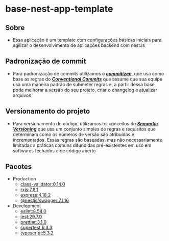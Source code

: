 # base-nest-app-template

## Sobre

- Essa aplicação é um template com configurações básicas iniciais para agilizar o desenvolvimento de aplicações backend com nestJs

## Padronização de commit

- Para padronização de commits utilizamos o **_[commitizen](https://commitizen-tools.github.io/commitizen/)_**, que usa como base as regras do **_[Conventional Commits](https://www.conventionalcommits.org/en/v1.0.0/)_** que assume que sua equipe usa uma maneira padrão de submeter regras e, a partir dessa base, pode melhorar a versão do seu projeto, criar o changelog e atualizar arquivos

## Versionamento do projeto

- Para versionamento de código, utilizamos os conceitos do **_[Semantic Versioning](https://semver.org/)_** que usa um conjunto simples de regras e requisitos que determinam como os números de versão são atribuídos e incrementados. Essas regras são baseadas, mas não necessariamente limitadas a práticas comuns difundidas pré-existentes em uso em softwares fechados e de código aberto

<!-- ## Estrutura do projeto

```
.
├── src
│   ├── application             # Application domain folder
│   │   ├── enums               # Application enumerations
│   │   ├── ports               # Application contracts
│   │   ├── repositories        # Application persistence layer
│   │   │    ├── ports          # Repositories contracts
│   │   │    ├── prisma         # Prisma repositories layer implementation
│   │   │    └── index.ts       # Import/export of all repositories layer
│   │   └── useCases            # Application business rule layer
│   │
│   └── main                    # Main folder with configs, ports and adapters
│       ├── config              # Main configs with factories, responses, envs, db configs and utils
│       ├── controllers         # HTTP api implementation routes
│       ├── queues              # Mediator between queue entry and use cases
│       ├── requests            # Constructor between controllers and use cases, this layer build the necessary controller resources
│       └── schemas             # Input data schema contract and validation
│
├── *.env.*                     # Environment configuration per stage
├── docker-compose.yaml         # Application resource provisioning with docker
├── openapi.yaml                # Open APi file with all http routes
├── package.json                # Javascript scripts
├── serverless.ts               # Serverless service file
├── tsconfig.json               # Typescript compiler configuration
└── webpack.config.js           # Webpack configuration
``` -->

## Pacotes

- Production
  - [class-validator:0.14.0](https://www.npmjs.com/package/class-validator)
  - [rxjs:7.8.1](https://www.npmjs.com/package/rxjs)
  - [express:4.18.2](https://www.npmjs.com/package/express)
  - [@nestjs/swagger:7.1.16](https://www.npmjs.com/package/@nestjs/swagger)
- Development
  - [eslint:8.54.0](https://www.npmjs.com/package/eslint)
  - [jest:29.7.0](https://www.npmjs.com/package/jest)
  - [prettier:3.1.0](https://npmjs.com/package/prettier)
  - [supertest:6.3.3](https://www.npmjs.com/package/supertest)
  - [typescript:5.3.2](https://www.npmjs.com/package/typescript)
